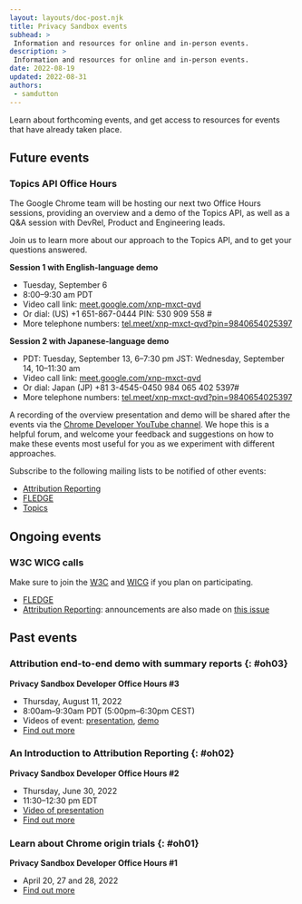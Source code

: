 ```yaml
---
layout: layouts/doc-post.njk
title: Privacy Sandbox events
subhead: >
 Information and resources for online and in-person events.
description: >
 Information and resources for online and in-person events.
date: 2022-08-19
updated: 2022-08-31
authors:
 - samdutton
---
```


Learn about forthcoming events, and get access to resources for events that have
already taken place.

## Future events

### Topics API Office Hours

The Google Chrome team will be hosting our next two Office Hours sessions, providing an
overview and a demo of the Topics API, as well as a Q&A session with DevRel, Product and Engineering
leads. 

Join us to learn more about our approach to the Topics API, and to get your questions answered. 

**Session 1 with English-language demo** 
* Tuesday, September 6 
* 8:00–9:30 am PDT 
* Video call link: [meet.google.com/xnp-mxct-qvd](https://meet.google.com/xnp-mxct-qvd) 
* Or dial: (US) +1 651-867-0444 PIN: 530 909 558 # 
* More telephone numbers: [tel.meet/xnp-mxct-qvd?pin=9840654025397](https://tel.meet/xnp-mxct-qvd?pin=9840654025397) 

**Session 2 with Japanese-language demo** 
* PDT: Tuesday, September 13, 6–7:30 pm 
 JST: Wednesday, September 14, 10–11:30 am 
* Video call link: [meet.google.com/xnp-mxct-qvd](http://meet.google.com/xnp-mxct-qvd) 
* Or dial: Japan (JP) +81 3-4545-0450 984 065 402 5397# 
* More telephone numbers: [tel.meet/xnp-mxct-qvd?pin=9840654025397](https://tel.meet/xnp-mxct-qvd?pin=9840654025397) 

A recording of the overview presentation and demo will be shared after the events​​ via the [Chrome
Developer YouTube channel](https://www.youtube.com/c/GoogleChromeDevelopers). 
We hope this is a helpful forum, and welcome your feedback and suggestions on how to make these
events most useful for you as we experiment with different approaches.

Subscribe to the following mailing lists to be notified of other events:

* [Attribution Reporting](https://groups.google.com/u/2/a/chromium.org/g/attribution-reporting-api-dev)
* [FLEDGE](https://groups.google.com/u/2/a/chromium.org/g/fledge-api-announce)
* [Topics](https://groups.google.com/u/2/a/chromium.org/g/topics-api-announce)

## Ongoing events

### W3C WICG calls

Make sure to join the [W3C](https://www.w3.org/participate/) and [WICG](https://www.w3.org/community/wicg/) 
if you plan on participating.

* [FLEDGE](https://github.com/WICG/turtledove/tree/main/meetings)
* [Attribution Reporting](https://github.com/WICG/attribution-reporting-api/tree/main/meetings): 
announcements are also made on [this issue](https://github.com/WICG/attribution-reporting-api/issues/80)

## Past events

### Attribution end-to-end demo with summary reports {: #oh03}
**Privacy Sandbox Developer Office Hours #3**
* Thursday, August 11, 2022
* 8:00am–9:30am PDT (5:00pm–6:30pm CEST)
* Videos of event: [presentation](https://drive.google.com/file/d/18RGEx_mrhDJuMsLUK1BZ0cK5FSZRAAqh/view), 
[demo](https://drive.google.com/file/d/1hmHoM3xyU4eLTJ1dM7_E8x-u6nZgim1O/view)
* [Find out more](https://groups.google.com/a/chromium.org/g/attribution-reporting-api-dev/c/s3QYro6SjeE/m/R6jI9TseAgAJ)

### An Introduction to Attribution Reporting {: #oh02}
**Privacy Sandbox Developer Office Hours #2**
* Thursday, June 30, 2022
* 11:30–12:30 pm EDT
* [Video of presentation](https://drive.google.com/file/d/1EVCw6MTz3JIdkno2lICN6q7gNrmZBYGf/view?pli=1)
* [Find out more](https://groups.google.com/u/2/a/chromium.org/g/attribution-reporting-api-dev/c/NLbPwiwj3BE)

### Learn about Chrome origin trials {: #oh01}
**Privacy Sandbox Developer Office Hours #1**

* April 20, 27 and 28, 2022
* [Find out more](/blog/privacy-sandbox-office-hours-1/)
